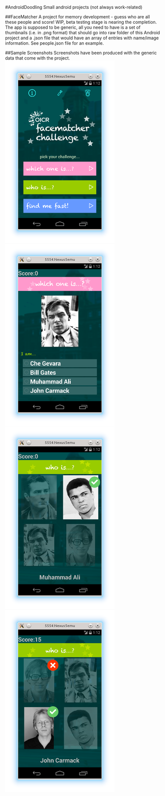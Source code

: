 #AndroidDoodling
Small android projects (not always work-related)

##FaceMatcher
A project for memory development - guess who are all these people and score! WIP, beta testing stage is nearing the completion. The app is supposed to be generic, all you need to have is a set of thumbnails (i.e. in .png format) that should go into raw folder of this Android project and a .json file that would have an array of entries with name/image information. See people.json file for an example.

##Sample Screenshots
Screenshots have been produced with the generic data that come with the project.
![screenshot_1](FaceMatcher/docs/FaceMatcher_screenshot01.png)
![screenshot_2](FaceMatcher/docs/FaceMatcher_screenshot02.png)
![screenshot_3](FaceMatcher/docs/FaceMatcher_screenshot03.png)
![screenshot_4](FaceMatcher/docs/FaceMatcher_screenshot04.png)
